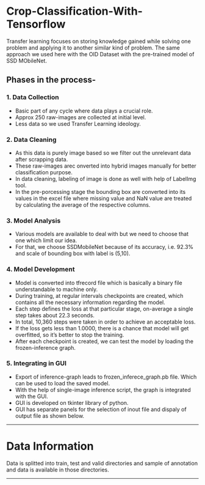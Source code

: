 # Crop-Classification-With-Tensorflow

Transfer learning focuses on storing knowledge gained while solving one problem and applying it to another similar kind of problem. The same approach we used here with the OID Dataset with the pre-trained model of SSD MObileNet.

##  Phases in the process-

### 1. Data Collection

- Basic part of any cycle where data plays a crucial role.
- Approx 250 raw-images are collected at initial level.
- Less data so we used Transfer Learning ideology.

###  2. Data Cleaning

- As this data is purely image based so we filter out the unrelevant data after scrapping data.
- These raw-images arec onverted into hybrid images manually for better classification purpose.
- In data cleaning, labeling of image is done as well with help of LabelImg tool.
- In the pre-porcessing stage the bounding box are converted into its values in the excel file where missing value and NaN value are treated by calculating the average of the     respective columns.

###  3. Model Analysis

- Various models are available to deal with but we need to choose that one which limit our idea.
- For that, we choose SSDMobileNet because of its accuracy, i.e. 92.3% and scale of bounding box with label is (5,10).

###  4. Model Development

- Model is converted into tfrecord file which is basically a binary file understandable to machine only.
- During training, at regular intervals checkpoints are created, which contains all the necessary information regarding the model.
- Each step defines the loss at that particular stage, on-average a single step takes about 22.3 seconds.
- In total, 10,360 steps were taken in order to achieve an acceptable loss.
- If the loss gets less than 1.0000, there is a chance that model will get overfitted, so it’s better to stop the training.
- After each checkpoint is created, we can test the model by loading the frozen-inference graph.


###  5. Integrating in GUI

- Export of inference-graph leads to frozen_inferece_graph.pb file. Which can be used to load the saved model.
- With the help of single-image inference script, the graph is integrated with the GUI.
- GUI is developed on tkinter library of python.
- GUI has separate panels for the selection of inout file and dispaly of output file as shown below.

--------------------------------------------------------------------------------------------------------------------------------------------------------------------------------

# Data Information

Data is splitted into train, test and valid directories and sample of annotation and data is available in those directories.

--------------------------------------------------------------------------------------------------------------------------------------------------------------------------------
